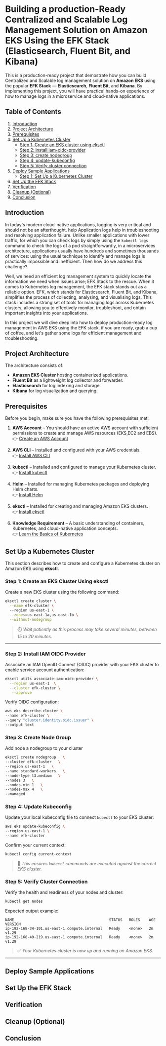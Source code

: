 # Building a production-Ready Centralized and Scalable Log Management Solution on Amazon EKS Using the EFK Stack (Elasticsearch, Fluent Bit, and Kibana)


This is a production-ready project that demostrate how you can build Centralized and Scalable log management solution on **Amazon EKS** using the popular **EFK Stack** — **Elasticsearch**, **Fluent Bit**, and **Kibana**. By implementing this project, you will have practical hands-on experience of how to manage logs in a microservice and cloud-native applications. 


## **Table of Contents**

1. [Introduction](#introduction)  
2. [Project Architecture](#project-architecture)  
3. [Prerequisites](#prerequisites)  
4. [Set Up a Kubernetes Cluster](#Set-Up-a-Kubernetes-Cluster])  
      - [Step 1: Create an EKS cluster using eksctl](#Create-an-EKS-cluster-using-eksctl) 
      - [Step 2: install iam-oidc-provider](#install-iam-oidc-provider) 
      - [Step 3: create nodegroup](#create-nodegroup)
      - [Step 4: update-kubeconfig](#update-kubeconfig)
      - [Step 5: Verify cluster connection](#Verify-cluster-connection)
5. [Deploy Sample Applications](#step-2-deploy-sample-applications)
     - [Step 1: Set Up a Kubernetes Cluster](#step-1-set-up-a-kubernetes-cluster) 
6. [Set Up the EFK Stack](#step-3-set-up-the-efk-stack) 
7. [Verification](#verification)  
8. [Cleanup (Optional)](#cleanup-optional)  
9. [Conclusion](#conclusion)

## Introduction
In today's modern cloud-native applications, logging is very critical and should not be an afterthought. help Application logs help in troubleshooting and resolving application failure. Unlike smaller applications with lower traffic, for which you can check logs by simply using the `kubectl logs` command to check the logs of a pod straightforwardly, in a microservices architecture, applications usually have hundreds and sometimes thousands of services: using the usual technique to identify and manage logs is practically impossible and inefficient. Then how do we address this challenge?

Well, we need an efficient log management system to quickly locate the information we need when issues arise; EFK Stack to the rescue. When it comes to Kubernetes log management, the EFK stack stands out as a reliable option. EFK, which stands for Elasticsearch, Fluent Bit, and Kibana, simplifies the process of collecting, analysing, and visualising logs. This stack includes a strong set of tools for managing logs across Kubernetes clusters, allowing you to effectively monitor, troubleshoot, and obtain important insights into your applications.

In this project we will dive deep into how to deploy production-ready log management in AWS EKS using the EFK stack. if you are ready, grab a cup of coffee, and let's gather some logs for efficient management and troubleshooting.


## Project Architecture
The architecture consists of:  
- **Amazon EKS Cluster** hosting containerized applications.  
- **Fluent Bit** as a lightweight log collector and forwarder.  
- **Elasticsearch** for log indexing and storage.  
- **Kibana** for log visualization and querying.  
## Prerequisites

Before you begin, make sure you have the  following prerequisites met:

1. **AWS Account** – You should  have an active AWS account with sufficient permissions to create and manage AWS resources (EKS,EC2 and EBS).  
   👉 [Create an AWS Account](https://aws.amazon.com/resources/create-account/)

2. **AWS CLI** – Installed and configured  with your AWS credentials.  
   👉 [Install AWS CLI](https://docs.aws.amazon.com/cli/latest/userguide/getting-started-install.html)

3. **kubectl** – Installed and configured to manage your Kubernetes cluster.  
   👉 [Install kubectl](https://kubernetes.io/docs/tasks/tools/)

4. **Helm** – Installed for managing Kubernetes packages and deploying Helm charts.  
   👉 [Install Helm](https://helm.sh/docs/intro/install/)

5. **eksctl** – Installed for creating and managing Amazon EKS clusters.  
   👉 [Install eksctl](https://eksctl.io/installation/)

6. **Knowledge Requirement** – A basic understanding of containers, Kubernetes, and cloud-native application concepts.  
   👉 [Learn the Basics of Kubernetes](https://kubernetes.io/docs/concepts/)


## Set Up a Kubernetes Cluster
This section describes how to create and configure a Kubernetes cluster on Amazon EKS using **eksctl**.

### **Step 1: Create an EKS Cluster Using eksctl**

Create a new EKS cluster  using the following command:

```bash
eksctl create cluster \
  --name efk-cluster \  
  --region us-east-1 \
  --zones=us-east-1a,us-east-1b \
  --without-nodegroup
```

> ⏱️ *Wait patiently as this process may take several minutes, between 15 to 20 minutes.*

---
### **Step 2: Install IAM OIDC Provider**

Associate an IAM OpenID Connect (OIDC) provider with your EKS cluster to enable service account authentication:

```bash
eksctl utils associate-iam-oidc-provider \
  --region us-east-1  \
  --cluster efk-cluster \
   --approve
```

Verify OIDC configuration:

```bash
aws eks describe-cluster \
--name efk-cluster \
--query "cluster.identity.oidc.issuer" \
--output text
```

### **Step 3: Create Node Group**

Add node a nodegroup to your cluster 

```bash
eksctl create nodegroup   \
--cluster efk-cluster   \
--region us-east-1   \
--name standard-workers   \
--node-type t3.medium   \
--nodes 3   \
--nodes-min 1   \
--nodes-max 4   \
--managed
```


### **Step 4: Update Kubeconfig**

Update your local kubeconfig file to connect `kubectl` to your EKS cluster:

```bash
aws eks update-kubeconfig \
--region us-east-1 \
--name efk-cluster
```

Confirm your current context:

```bash
kubectl config current-context
```

> 🧠 *This ensures `kubectl` commands are executed against the correct EKS cluster.*


### **Step 5: Verify Cluster Connection**

Verify the health and readiness of your nodes and cluster:

```bash
kubectl get nodes
```

Expected output example:

```
NAME                                           STATUS   ROLES    AGE   VERSION
ip-192-168-34-101.us-east-1.compute.internal   Ready    <none>   2m    v1.29
ip-192-168-49-219.us-east-1.compute.internal   Ready    <none>   2m    v1.29
```

> ✅ *Your Kubernetes cluster is now up and running on Amazon EKS.*

---


## Deploy Sample Applications
## Set Up the EFK Stack
## Verification
## Cleanup (Optional)
## Conclusion